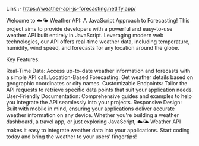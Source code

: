 Link :- https://weather-api-js-forecasting.netlify.app/

Welcome to ☁️🌤️ Weather API: A JavaScript Approach to Forecasting! This project aims to provide developers with a powerful and easy-to-use weather API built entirely in JavaScript. Leveraging modern web technologies, our API offers real-time weather data, including temperature, humidity, wind speed, and forecasts for any location around the globe.

Key Features:

Real-Time Data: Access up-to-date weather information and forecasts with a simple API call.
Location-Based Forecasting: Get weather details based on geographic coordinates or city names.
Customizable Endpoints: Tailor the API requests to retrieve specific data points that suit your application needs.
User-Friendly Documentation: Comprehensive guides and examples to help you integrate the API seamlessly into your projects.
Responsive Design: Built with mobile in mind, ensuring your applications deliver accurate weather information on any device.
Whether you're building a weather dashboard, a travel app, or just exploring JavaScript, ☁️🌤️ Weather API makes it easy to integrate weather data into your applications. Start coding today and bring the weather to your users’ fingertips!
